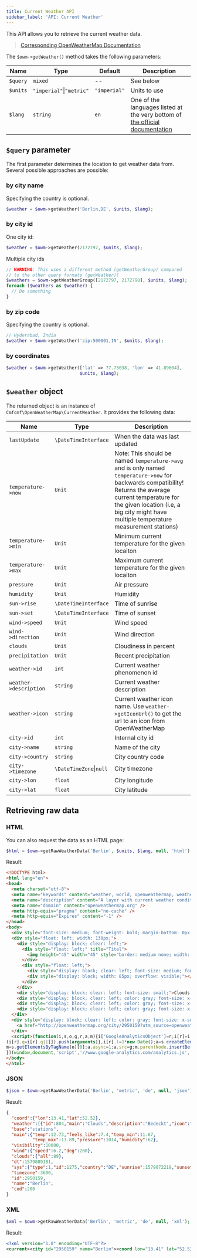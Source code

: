 ```yaml
---
title: Current Weather API
sidebar_label: 'API: Current Weather'
---
```


This API allows you to retrieve the current weather data.

> [Corresponding OpenWeatherMap Documentation](https://openweathermap.org/current)

The `$owm->getWeather()` method takes the following parameters:

| Name | Type | Default | Description |
|------|------|---------|-------------|
| `$query` | `mixed` | -- | See below
| `$units` | `"imperial"`&#124;`"metric"` | `"imperial"` | Units to use |
| `$lang` | `string` | `en` | One of the languages listed at the very bottom of [the official documentation](https://openweathermap.org/current#multi) |

## `$query` parameter

The first parameter determines the location to get weather data from.
Several possible approaches are possible:

### by city name

Specifying the country is optional.

```php
$weather = $owm->getWeather('Berlin,DE', $units, $lang);
```

### by city id

One city id:
```php
$weather = $owm->getWeather(2172797, $units, $lang);
```

Multiple city ids
```php
// WARNING: This uses a different method (getWeatherGroup) compared
// to the other query formats (getWeather)!
$weathers = $owm->getWeatherGroup([2172797, 2172798], $units, $lang);
foreach ($weathers as $weather) {
  // Do something
}
```

### by zip code

Specifying the country is optional.

```php
// Hyderabad, India
$weather = $owm->getWeather('zip:500001,IN', $units, $lang);
```

### by coordinates

```php
$weather = $owm->getWeather(['lat' => 77.73038, 'lon' => 41.89604],
                            $units, $lang);
```

## `$weather` object

The returned object is an instance of `Cmfcmf\OpenWeatherMap\CurrentWeather`.
It provides the following data:


| Name | Type | Description |
|------|------|-------------|
| `lastUpdate` | `\ḐateTimeInterface` | When the data was last updated |
| `temperature->now` | `Unit` | Note: This should be named `temperature->avg` and is only named `temperature->now` for backwards compatibility! Returns the average current temperature for the given location (i.e, a big city might have multiple temperature measurement stations) |
| `temperature->min` | `Unit` | Minimum current temperature for the given locaiton |
| `temperature->max` | `Unit` | Maximum current temperature for the given locaiton |
| `pressure` | `Unit` | Air pressure |
| `humidity` | `Unit` | Humidity |
| `sun->rise` | `\DateTimeInterface` | Time of sunrise |
| `sun->set` | `\DateTimeInterface` | Time of sunset |
| `wind->speed` | `Unit` | Wind speed |
| `wind->direction` | `Unit` | Wind direction |
| `clouds` | `Unit` | Cloudiness in percent |
| `precipitation` | `Unit` | Recent precipitation |
| `weather->id` | `int` | Current weather phenomenon id |
| `weather->description` | `string` | Current weather description |
| `weather->icon` | `string` | Current weather icon name. Use `weather->getIconUrl()` to get the url to an icon from OpenWeatherMap |
| `city->id` | `int` | Internal city id |
| `city->name` | `string` | Name of the city |
| `city->country` | `string` | City country code |
| `city->timezone` | `\DateTimeZone`&#124;`null` | City timezone |
| `city->lon` | `float` | City longitude |
| `city->lat` | `float` | City latitude |

## Retrieving raw data

### HTML

You can also request the data as an HTML page:

```php
$html = $owm->getRawWeatherData('Berlin', $units, $lang, null, 'html');
```

Result:

```html
<!DOCTYPE html>
<html lang="en">
<head>
  <meta charset="utf-8">
  <meta name="keywords" content="weather, world, openweathermap, weather, layer" />
  <meta name="description" content="A layer with current weather conditions in cities for world wide" />
  <meta name="domain" content="openweathermap.org" />
  <meta http-equiv="pragma" content="no-cache" />
  <meta http-equiv="Expires" content="-1" />
</head>
<body>
  <div style="font-size: medium; font-weight: bold; margin-bottom: 0px;">Berlin</div>
  <div style="float: left; width: 130px;">
    <div style="display: block; clear: left;">
      <div style="float: left;" title="Titel">
        <img height="45" width="45" style="border: medium none; width: 45px; height: 45px; background: url(&quot;http://openweathermap.org/img/w/04d.png&quot;) repeat scroll 0% 0% transparent;" alt="title" src="http://openweathermap.org/images/transparent.png"/>
      </div>
      <div style="float: left;">
        <div style="display: block; clear: left; font-size: medium; font-weight: bold; padding: 0pt 3pt;" title="Current Temperature">12.73°C</div>
        <div style="display: block; width: 85px; overflow: visible;"></div>
      </div>
    </div>
    <div style="display: block; clear: left; font-size: small;">Clouds: 89%</div>
    <div style="display: block; clear: left; color: gray; font-size: x-small;" >Humidity: 62%</div>
    <div style="display: block; clear: left; color: gray; font-size: x-small;" >Wind: 6.2 m/s</div>
    <div style="display: block; clear: left; color: gray; font-size: x-small;" >Pressure: 1014hpa</div>
  </div>
  <div style="display: block; clear: left; color: gray; font-size: x-small;">
    <a href="http://openweathermap.org/city/2950159?utm_source=openweathermap&utm_medium=widget&utm_campaign=html_old" target="_blank">More..</a>
  </div>
  <script>(function(i,s,o,g,r,a,m){i['GoogleAnalyticsObject']=r;i[r]=i[r]||function(){
(i[r].q=i[r].q||[]).push(arguments)},i[r].l=1*new Date();a=s.createElement(o),
m=s.getElementsByTagName(o)[0];a.async=1;a.src=g;m.parentNode.insertBefore(a,m)
})(window,document,'script','//www.google-analytics.com/analytics.js','ga');ga('create', 'UA-31601618-9', 'auto');ga('send', 'pageview');</script>
</body>
</html>
```

### JSON

```php
$json = $owm->getRawWeatherData('Berlin', 'metric', 'de', null, 'json');
```
Result:

```json
{
  "coord":{"lon":13.41,"lat":52.52},
  "weather":[{"id":804,"main":"Clouds","description":"Bedeckt","icon":"04d"}],
  "base":"stations",
  "main":{"temp":12.73,"feels_like":7.4,"temp_min":11.67,
          "temp_max":13.89,"pressure":1014,"humidity":62},
  "visibility":10000,
  "wind":{"speed":6.2,"deg":200},
  "clouds":{"all":89},
  "dt":1579089181,
  "sys":{"type":1,"id":1275,"country":"DE","sunrise":1579072219,"sunset":1579101619},
  "timezone":3600,
  "id":2950159,
  "name":"Berlin",
  "cod":200
}
```

### XML


```php
$xml = $owm->getRawWeatherData('Berlin', 'metric', 'de', null, 'xml');
```

Result:

```xml
<?xml version="1.0" encoding="UTF-8"?>
<current><city id="2950159" name="Berlin"><coord lon="13.41" lat="52.52"></coord><country>DE</country><timezone>3600</timezone><sun rise="2020-01-15T07:10:19" set="2020-01-15T15:20:19"></sun></city><temperature value="12.73" min="11.67" max="13.89" unit="celsius"></temperature><feels_like value="7.4" unit="celsius"></feels_like><humidity value="62" unit="%"></humidity><pressure value="1014" unit="hPa"></pressure><wind><speed value="6.2" unit="m/s" name="Moderate breeze"></speed><gusts></gusts><direction value="200" code="SSW" name="South-southwest"></direction></wind><clouds value="89" name="Bedeckt"></clouds><visibility value="10000"></visibility><precipitation mode="no"></precipitation><weather number="804" value="Bedeckt" icon="04d"></weather><lastupdate value="2020-01-15T11:53:01"></lastupdate></current>
```